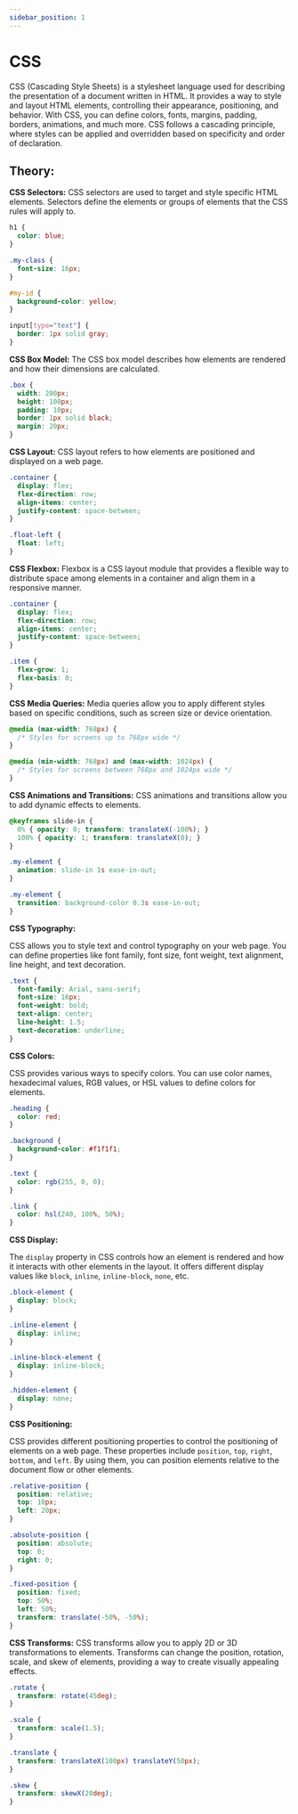 ```yaml
---
sidebar_position: 1
---
```


# CSS

CSS (Cascading Style Sheets) is a stylesheet language used for describing the presentation of a document written in HTML. It provides a way to style and layout HTML elements, controlling their appearance, positioning, and behavior. With CSS, you can define colors, fonts, margins, padding, borders, animations, and much more. CSS follows a cascading principle, where styles can be applied and overridden based on specificity and order of declaration.

## **Theory:**

**CSS Selectors:**
CSS selectors are used to target and style specific HTML elements. Selectors define the elements or groups of elements that the CSS rules will apply to.

```css
h1 {
  color: blue;
}

.my-class {
  font-size: 16px;
}

#my-id {
  background-color: yellow;
}

input[type="text"] {
  border: 1px solid gray;
}
```

**CSS Box Model:**
The CSS box model describes how elements are rendered and how their dimensions are calculated.

```css
.box {
  width: 200px;
  height: 100px;
  padding: 10px;
  border: 1px solid black;
  margin: 20px;
}

```

**CSS Layout:**
CSS layout refers to how elements are positioned and displayed on a web page.

```css
.container {
  display: flex;
  flex-direction: row;
  align-items: center;
  justify-content: space-between;
}

.float-left {
  float: left;
}
```

**CSS Flexbox:**
Flexbox is a CSS layout module that provides a flexible way to distribute space among elements in a container and align them in a responsive manner.

```css
.container {
  display: flex;
  flex-direction: row;
  align-items: center;
  justify-content: space-between;
}

.item {
  flex-grow: 1;
  flex-basis: 0;
}
```

**CSS Media Queries:**
Media queries allow you to apply different styles based on specific conditions, such as screen size or device orientation.

```css
@media (max-width: 768px) {
  /* Styles for screens up to 768px wide */
}

@media (min-width: 768px) and (max-width: 1024px) {
  /* Styles for screens between 768px and 1024px wide */
}
```

**CSS Animations and Transitions:**
CSS animations and transitions allow you to add dynamic effects to elements.

```css
@keyframes slide-in {
  0% { opacity: 0; transform: translateX(-100%); }
  100% { opacity: 1; transform: translateX(0); }
}

.my-element {
  animation: slide-in 1s ease-in-out;
}

.my-element {
  transition: background-color 0.3s ease-in-out;
}
```

**CSS Typography:**

CSS allows you to style text and control typography on your web page. You can define properties like font family, font size, font weight, text alignment, line height, and text decoration.

```css
.text {
  font-family: Arial, sans-serif;
  font-size: 16px;
  font-weight: bold;
  text-align: center;
  line-height: 1.5;
  text-decoration: underline;
}
```

**CSS Colors:**

CSS provides various ways to specify colors. You can use color names, hexadecimal values, RGB values, or HSL values to define colors for elements.

```css
.heading {
  color: red;
}

.background {
  background-color: #f1f1f1;
}

.text {
  color: rgb(255, 0, 0);
}

.link {
  color: hsl(240, 100%, 50%);
}
```

**CSS Display:**

The `display` property in CSS controls how an element is rendered and how it interacts with other elements in the layout. It offers different display values like `block`, `inline`, `inline-block`, `none`, etc.

```css
.block-element {
  display: block;
}

.inline-element {
  display: inline;
}

.inline-block-element {
  display: inline-block;
}

.hidden-element {
  display: none;
}
```

**CSS Positioning:**

CSS provides different positioning properties to control the positioning of elements on a web page. These properties include `position`, `top`, `right`, `bottom`, and `left`. By using them, you can position elements relative to the document flow or other elements.

```css
.relative-position {
  position: relative;
  top: 10px;
  left: 20px;
}

.absolute-position {
  position: absolute;
  top: 0;
  right: 0;
}

.fixed-position {
  position: fixed;
  top: 50%;
  left: 50%;
  transform: translate(-50%, -50%);
}
```

**CSS Transforms:**
CSS transforms allow you to apply 2D or 3D transformations to elements. Transforms can change the position, rotation, scale, and skew of elements, providing a way to create visually appealing effects.

```css
.rotate {
  transform: rotate(45deg);
}

.scale {
  transform: scale(1.5);
}

.translate {
  transform: translateX(100px) translateY(50px);
}

.skew {
  transform: skewX(20deg);
}
```
